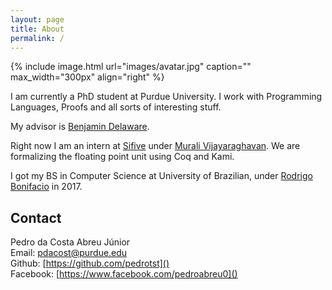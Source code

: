 ```yaml
---
layout: page
title: About
permalink: /
---
```


{% include image.html url="images/avatar.jpg" caption="" max_width="300px" align="right" %}

I am currently a PhD student at Purdue University. I work with Programming Languages,
Proofs and all sorts of interesting stuff.

My advisor is [Benjamin Delaware](https://www.cs.purdue.edu/homes/bendy/).

Right now I am an intern at [Sifive](https://www.sifive.com/) under 
[Murali Vijayaraghavan](http://people.csail.mit.edu/vmurali/). We are formalizing
the floating point unit using Coq and Kami.

I got my BS in Computer Science at University of Brazilian, under 
[Rodrigo Bonifacio](http://wp.rbonifacio.net/) in 2017.


## Contact
Pedro da Costa Abreu Júnior<br/>
Email: [pdacost@purdue.edu](mailto:pdacost@purdue.edu)<br/>
Github: [https://github.com/pedrotst]()<br/>
Facebook: [https://www.facebook.com/pedroabreu0]()

